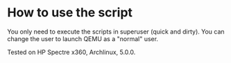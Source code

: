 # How to use the script

You only need to execute the scripts in superuser (quick and dirty). You can change the user to launch QEMU as a "normal" user.

Tested on HP Spectre x360, Archlinux, 5.0.0.
